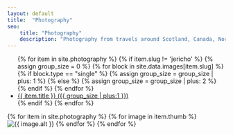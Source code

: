 ```yaml
---
layout: default
title:  "Photography"
seo:
    title: "Photography"
    description: "Photography from travels around Scotland, Canada, Northern England and more"
---
```


<div class="pt-12 md:pt-40 pb-24 md:pb-40">
  <nav class="w-full md:w-7/10 md:ml-3/10 relative mb-12 px-8 md:px-0">
    <ul>
      {% for item in site.photography %}
        {% if item.slug != 'jericho' %}
          {% assign group_size = 0 %}
          {% for block in site.data.images[item.slug] %}
            {% if block.type == "single" %}
              {% assign group_size = group_size | plus: 1 %}
            {% else %}
              {% assign group_size = group_size | plus: 2 %}
            {% endif %}
          {% endfor %}
        <li class="fade-up animate-stepped">
          <a href="{{ item.url }}" class="feature-nav-item" data-hover-show data-hover-target=".thumb-{{ item.slug }}">
            <span class="text">{{ item.title }}</span>
            <span class="text-xl block mt-2 text-left no-underline font-serif md:mt-4 ml-2 absolute left-full">({{ group_size | plus:1 }})</span>
          </a>
        </li>
        {% endif %}
      {% endfor %}
    </ul>
  </nav>

  {% for item in site.photography %}
    {% for image in item.thumb %}
      <img src="{{ site.image_base }}{{ image.url }}?w=10&h=13&fit=crop" class="fixed z-10 hidden opacity-0 thumb-{{ item.slug }} {% cycle item.slug: 'bottom-20 left-0 w-1/4 h-auto md:block', 'top-1/2 -right-px -mt-80 w-1/6 h-auto xl:block', '-top-80 left-1/2 -ml-60 w-1/6 h-auto xxl:block' %}" loading="lazy" alt="{{ image.alt }}" srcset="{{ site.image_base }}{{ image.url }}??w=720&h=960&fit=crop 1200w,
      {{ site.image_base }}{{ image.url }}??w=480&h=640&fit=crop 300w" id="{{ image.url | replace: '.jpg', '' }}">
    {% endfor %}
  {% endfor %}

</div>